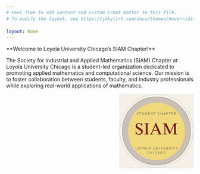 ```yaml
---
# Feel free to add content and custom Front Matter to this file.
# To modify the layout, see https://jekyllrb.com/docs/themes/#overriding-theme-defaults

layout: home
---
```

<p>
  **Welcome to Loyola University Chicago’s SIAM Chapter!**

The Society for Industrial and Applied Mathematics (SIAM) Chapter at Loyola University Chicago is a student-led organization dedicated to promoting applied mathematics and computational science. Our mission is to foster collaboration between students, faculty, and industry professionals while exploring real-world applications of mathematics.
</p>
<img src="/assets/Logo.jpg" alt="Description" style="float: right; width: 200px; margin-left: 10px;">
